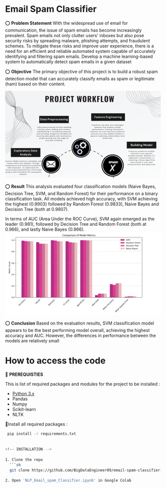 # Email Spam Classifier
 

⭕ **Problem Statement**
With the widespread use of email for communication, the issue of spam emails has become increasingly prevalent. Spam emails not only clutter users' inboxes but also pose security risks by spreading malware, phishing attempts, and fraudulent schemes. To mitigate these risks and improve user experience, there is a need for an efficient and reliable automated system capable of accurately identifying and filtering spam emails.
Develop a machine learning-based system to automatically detect spam emails in a given dataset

⭕ **Objective**
The primary objective of this project is to build a robust spam detection model that can accurately classify emails as spam or legitimate (ham) based on their content.


![working image](images/workflow.jpg)

⭕ **Result**
This analysis evaluated four classification models (Naive Bayes, Decision Tree, SVM, and Random Forest) for their performance on a binary classification task. All models achieved high accuracy, with SVM achieving the highest (0.9903) followed by Random Forest (0.9833), Naive Bayes and Decision Tree (both at 0.9807).

In terms of AUC (Area Under the ROC Curve), SVM again emerged as the leader (0.981), followed by Decision Tree and Random Forest (both at 0.966), and lastly Naive Bayes (0.966).
![working image](images/comparison.png)


⭕ **Conclusion**
Based on the evaluation results, SVM classification model appears to be the best performing model overall, achieving the highest accuracy and AUC. However, the differences in performance between the models are relatively small

# **How to access the code**

🚩  **PREREQUISTIES** 

This is list of required packages and modules for the project to be installed :
* <a href="https://www.python.org/downloads/" target="_blank">Python 3.x</a>
* Pandas 
* Numpy
* Scikit-learn
* NLTK

🚩Install all required packages :
 ```sh
  pip install -r requirements.txt


<!-- INSTALLATION -->

1. Clone the repo
   ```sh
   git clone https://github.com/BigDataEngineer09/email-spam-classifier-cvip.git
   
2. Open 'NLP_Email_spam_Classifier.ipynb' in Google Colab 
```
